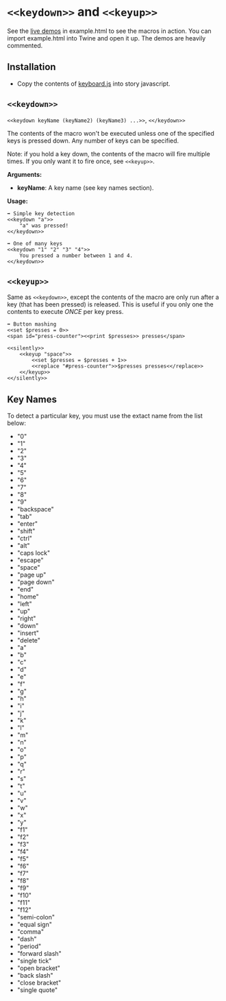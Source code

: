 # `<<keydown>>` and `<<keyup>>`

See the [live demos](//mikewesthad.com/twine-resources/macros/keyboard/example.html) in example.html to see the macros in action. You can import example.html into Twine and open it up. The demos are heavily commented.

## Installation

- Copy the contents of [keyboard.js](//raw.githubusercontent.com/mikewesthad/twine-resources/master/macros/keyboard/keyboard.js) into story javascript.

## `<<keydown>>`

`<<keydown keyName (keyName2) (keyName3) ...>>`, `<</keydown>>`

The contents of the macro won't be executed unless one of the specified keys is pressed down. Any number of keys can be specified. 

Note: if you hold a key down, the contents of the macro will fire multiple times. If you only want it to fire once, see `<<keyup>>`.

**Arguments:**

- **keyName**: A key name (see key names section).

**Usage:**

```
➡️ Simple key detection
<<keydown "a">>
	"a" was pressed!
<</keydown>>

➡️ One of many keys
<<keydown "1" "2" "3" "4">>
	You pressed a number between 1 and 4.
<</keydown>>
```

## `<<keyup>>`

Same as `<<keydown>>`, except the contents of the macro are only run after a key (that has been pressed) is released. This is useful if you only one the contents to execute _ONCE_ per key press.

```
➡️ Button mashing
<<set $presses = 0>>
<span id="press-counter"><<print $presses>> presses</span>

<<silently>>
	<<keyup "space">>
		<<set $presses = $presses + 1>>
		<<replace "#press-counter">>$presses presses<</replace>>
	<</keyup>>
<</silently>>
```

## Key Names

To detect a particular key, you must use the extact name from the list below:

- "0"
- "1"
- "2"
- "3"
- "4"
- "5"
- "6"
- "7"
- "8"
- "9"
- "backspace"
- "tab"
- "enter"
- "shift"
- "ctrl"
- "alt"
- "caps lock"
- "escape"
- "space"
- "page up"
- "page down"
- "end"
- "home"
- "left"
- "up"
- "right"
- "down"
- "insert"
- "delete"
- "a"
- "b"
- "c"
- "d"
- "e"
- "f"
- "g"
- "h"
- "i"
- "j"
- "k"
- "l"
- "m"
- "n"
- "o"
- "p"
- "q"
- "r"
- "s"
- "t"
- "u"
- "v"
- "w"
- "x"
- "y"
- "f1"
- "f2"
- "f3"
- "f4"
- "f5"
- "f6"
- "f7"
- "f8"
- "f9"
- "f10"
- "f11"
- "f12"
- "semi-colon"
- "equal sign"
- "comma"
- "dash"
- "period"
- "forward slash"
- "single tick"
- "open bracket"
- "back slash"
- "close bracket"
- "single quote"